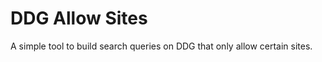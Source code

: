 DDG Allow Sites
===============

A simple tool to build search queries on DDG that only allow certain sites.
